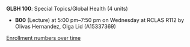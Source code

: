 **GLBH 100**: Special Topics/Global Health (4 units)

- **B00** (Lecture) at 5:00 pm–7:50 pm on Wednesday at RCLAS R112 by Olivas Hernandez, Olga Lid (A15337369)

[Enrollment numbers over time](./GLBH100.tsv)
